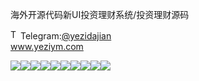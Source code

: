 海外开源代码新UI投资理财系统/投资理财源码<p dir="auto"><a target="_blank" rel="noopener noreferrer nofollow" href="https://camo.githubusercontent.com/d614d90677fbc2e34c7c62ebc68c82379d87a57c4beaf05af65fec7ba6b72e36/68747470733a2f2f63646e2d69636f6e732d706e672e666c617469636f6e2e636f6d2f3531322f323131312f323131313634362e706e67"><img src="https://camo.githubusercontent.com/d614d90677fbc2e34c7c62ebc68c82379d87a57c4beaf05af65fec7ba6b72e36/68747470733a2f2f63646e2d69636f6e732d706e672e666c617469636f6e2e636f6d2f3531322f323131312f323131313634362e706e67" alt="Telegram Icon" style="width: 16px; max-width: 100%;" data-canonical-src="https://cdn-icons-png.flaticon.com/512/2111/2111646.png"></a>Telegram:<a href="https://t.me/yezidajian" rel="nofollow">@yezidajian</a><br><a href="https://www.yeziym.com/">www.yeziym.com</a></p><img src="https://github.com/yeziym/haiwaikaiyuandaima_Lc/blob/main/746cR.png"><img src="https://github.com/yeziym/haiwaikaiyuandaima_Lc/blob/main/E56AE.png"><img src="https://github.com/yeziym/haiwaikaiyuandaima_Lc/blob/main/H7aha.png"><img src="https://github.com/yeziym/haiwaikaiyuandaima_Lc/blob/main/iCIlD.png"><img src="https://github.com/yeziym/haiwaikaiyuandaima_Lc/blob/main/kvWpk.png"><img src="https://github.com/yeziym/haiwaikaiyuandaima_Lc/blob/main/rq9Th.png"><img src="https://github.com/yeziym/haiwaikaiyuandaima_Lc/blob/main/daIlF.png"><img src="https://github.com/yeziym/haiwaikaiyuandaima_Lc/blob/main/0nJZR.png"><img src="https://github.com/yeziym/haiwaikaiyuandaima_Lc/blob/main/WY0nV.png"><img src="https://github.com/yeziym/haiwaikaiyuandaima_Lc/blob/main/BlGXA.png">